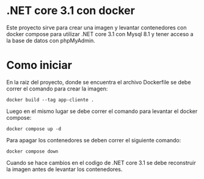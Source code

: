 # .NET core 3.1 con docker

Este proyecto sirve para crear una imagen y levantar contenedores con docker compose para utilizar .NET core 3.1 con Mysql 8.1 y tener acceso a la base de datos con phpMyAdmin.


# Como iniciar

En la raiz del proyecto, donde se encuentra el archivo Dockerfile se debe correr el comando para crear la imagen:

    docker build --tag app-cliente .

Luego en el mismo lugar se debe correr el comando para levantar el docker compose:

    docker compose up -d

Para apagar los contenedores se deben correr el siguiente comando:

    docker compose down

Cuando se hace cambios en el codigo de .NET core 3.1 se debe reconstruir la imagen antes de levantar los contenedores.